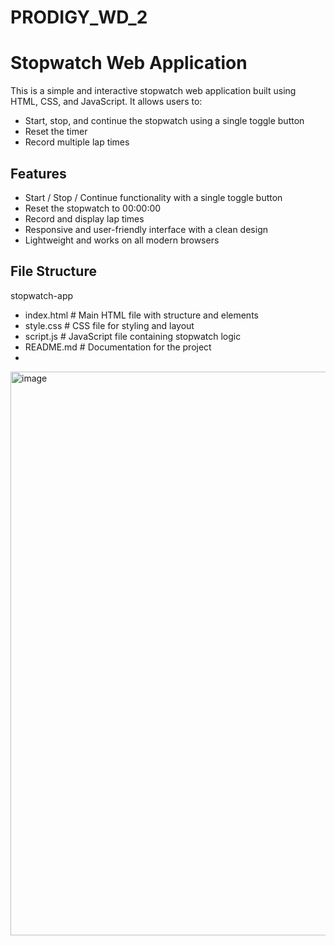 # PRODIGY_WD_2
# Stopwatch Web Application

This is a simple and interactive stopwatch web application built using HTML, CSS, and JavaScript. It allows users to:

- Start, stop, and continue the stopwatch using a single toggle button
- Reset the timer
- Record multiple lap times

## Features

- Start / Stop / Continue functionality with a single toggle button
- Reset the stopwatch to 00:00:00
- Record and display lap times
- Responsive and user-friendly interface with a clean design
- Lightweight and works on all modern browsers

## File Structure

stopwatch-app

- index.html       # Main HTML file with structure and elements
- style.css        # CSS file for styling and layout
- script.js        # JavaScript file containing stopwatch logic
- README.md        # Documentation for the project
- 
<img width="1916" height="902" alt="image" src="https://github.com/user-attachments/assets/33997ad5-0668-4d05-a739-5b515bf71970" />
